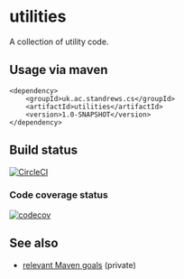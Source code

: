 # utilities

A collection of utility code.

## Usage via maven

```
<dependency>
    <groupId>uk.ac.standrews.cs</groupId>
    <artifactId>utilities</artifactId>
    <version>1.0-SNAPSHOT</version>
</dependency>
```

## Build status

[![CircleCI](https://circleci.com/gh/stacs-srg/utilities.svg?style=svg)](https://circleci.com/gh/stacs-srg/utilities)

### Code coverage status

[![codecov](https://codecov.io/gh/stacs-srg/utilities/branch/master/graph/badge.svg)](https://codecov.io/gh/stacs-srg/utilities)

## See also

* [relevant Maven goals](https://github.com/stacs-srg/hub/tree/master/maven) (private)
